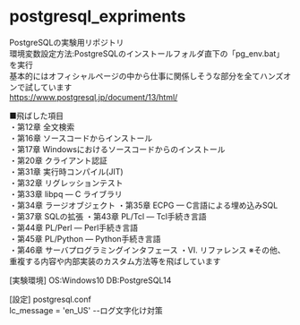 # postgresql_expriments
PostgreSQLの実験用リポジトリ  
環境変数設定方法:PostgreSQLのインストールフォルダ直下の「pg_env.bat」を実行  
基本的にはオフィシャルページの中から仕事に関係しそうな部分を全てハンズオンで試しています  
https://www.postgresql.jp/document/13/html/  

■飛ばした項目  
・第12章 全文検索  
・第16章 ソースコードからインストール  
・第17章 Windowsにおけるソースコードからのインストール   
・第20章 クライアント認証  
・第31章 実行時コンパイル(JIT)  
・第32章 リグレッションテスト  
・第33章 libpq — C ライブラリ  
・第34章 ラージオブジェクト
・第35章 ECPG — C言語による埋め込みSQL    
・第37章 SQLの拡張 
・第43章 PL/Tcl — Tcl手続き言語  
・第44章 PL/Perl — Perl手続き言語  
・第45章 PL/Python — Python手続き言語  
・第46章 サーバプログラミングインタフェース
・VI. リファレンス
※その他、重複する内容や内部実装のカスタム方法等を飛ばしています


[実験環境]
OS:Windows10
DB:PostgreSQL14  

[設定]
postgresql.conf  
lc_message = 'en_US' --ログ文字化け対策